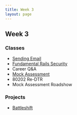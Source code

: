 ```yaml
---
title: Week 3
layout: page
---
```


## Week 3

### Classes

* [Sending Email](../lessons/sending_email_v2)
* [Fundamental Rails Security](../lessons/fundamental_rails_security)
* Career Q&A
* [Mock Assessment](../lessons/diagnostic)
* 80202 Re-DTR
* Mock Assessment Roadshow

### Projects

* [Battleshift](../projects/battleshift)
